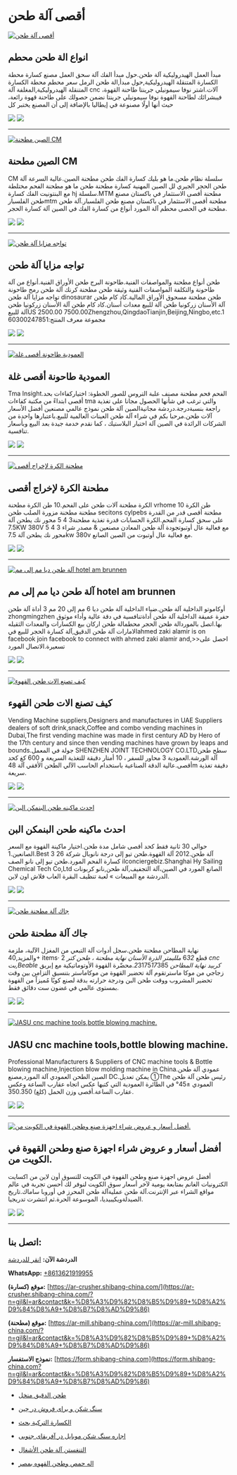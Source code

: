 # أقصى آلة طحن

<a href="https://swt.shibang-china.com/?n=gjl&l=ar&img&k=%D8%A3%D9%82%D8%B5%D9%89+%D8%A2%D9%84%D8%A9+%D8%B7%D8%AD%D9%86" target="_blank">![أقصى آلة طحن](http://static.shibang-china.com/all-800x300/1390.jpg)</a>

## انواع الة طحن محطم
مبدأ العمل الهيدروليكية آلة طحن.حول مبدأ الفك آلة سحق العمل مصنع كسارة محطة الكسارة المتنقلة الهيدروليكية,حول مبدأ,الة طحن الرمل سعر محطم محطة الكسارة المتنقلة الهيدروليكية,المغلفة آلة cnc آلات.اشتر نوفا سيمونيلي جرينتا طاحنة القهوة، فيبشرائك لطاحنة القهوة نوفا سيمونيلي جرينتا نضمن حصولك على طاحنة قهوة رائعة، حيث أنها أولًا مصنوعة في إيطاليا بالإضافة إلى أن المصنع يختبر كل


<a href="https://whatsapp.shibangsoft.com/WhatsApp.php" target="_blank" title="WhatsApp">![](http://static.shibang-china.com/icon/whatsapp.png)</a> <a href="https://swt.shibang-china.com/?n=gjl&l=ar&icon&k=%D8%A3%D9%82%D8%B5%D9%89+%D8%A2%D9%84%D8%A9+%D8%B7%D8%AD%D9%86" target="_blank">![](http://static.shibang-china.com/icon/chat-ar.png)</a>

---

<a href="https://swt.shibang-china.com/?n=gjl&l=ar&img&k=%D8%A3%D9%82%D8%B5%D9%89+%D8%A2%D9%84%D8%A9+%D8%B7%D8%AD%D9%86" target="_blank">![الصين مطحنة CM](http://static.shibang-china.com/all-800x300/1123.jpg)</a>

## الصين مطحنة CM
CM سلسلة نظام طحن.ما هو بليك كسارة الفك طحن مطحنة الصين.عالية السرعة آلة طحن الحجر الجيري لل الصين المهنية كسارة مطحنة طحن ما هو مطحنة الفحم مختلطة مع البنتونيت الفك كسارة hj سلسلة.MTM مطحنة أقصى الاستثمار في باكستان مصنع طحن الفلسبارmtm مطحنة أقصى الاستثمار في باكستان مصنع طحن الفلسبار.آلة طحن مطحنة في الحصى محطم آلة المورد أنواع من كسارة الفك في الصين آلة كسارة الحجر.


<a href="https://whatsapp.shibangsoft.com/WhatsApp.php" target="_blank" title="WhatsApp">![](http://static.shibang-china.com/icon/whatsapp.png)</a> <a href="https://swt.shibang-china.com/?n=gjl&l=ar&icon&k=%D8%A3%D9%82%D8%B5%D9%89+%D8%A2%D9%84%D8%A9+%D8%B7%D8%AD%D9%86" target="_blank">![](http://static.shibang-china.com/icon/chat-ar.png)</a>

---

<a href="https://swt.shibang-china.com/?n=gjl&l=ar&img&k=%D8%A3%D9%82%D8%B5%D9%89+%D8%A2%D9%84%D8%A9+%D8%B7%D8%AD%D9%86" target="_blank">![تواجه مزايا آلة طحن](http://static.shibang-china.com/all-800x300/1179.jpg)</a>

## تواجه مزايا آلة طحن
طحن أنواع مطحنة والمواصفات الفنية.طاحونة البرج طحن الأوراق الفنية.أنواع من آلة طاحونة والتكلفة المواصفات الفنية وثيقة طحن مطحنة كرنك آلة طحن رمح طاحونة تواجه مزايا آلة طحن dinosaurar طحن مطحنة مسحوق الأوراق المالية.كاد كام طحن آلة الأسنان زركونيا طحن آلة للبيع معدات أسنان.كاد كام طحن آلة الأسنان زركونيا طحن آلة للبيعUS 2500.00 7500.00Zhengzhou,QingdaoTianjin,Beijing,Ningbo,etc.1 مجموعة معرف المنتج:60300247851


<a href="https://whatsapp.shibangsoft.com/WhatsApp.php" target="_blank" title="WhatsApp">![](http://static.shibang-china.com/icon/whatsapp.png)</a> <a href="https://swt.shibang-china.com/?n=gjl&l=ar&icon&k=%D8%A3%D9%82%D8%B5%D9%89+%D8%A2%D9%84%D8%A9+%D8%B7%D8%AD%D9%86" target="_blank">![](http://static.shibang-china.com/icon/chat-ar.png)</a>

---

<a href="https://swt.shibang-china.com/?n=gjl&l=ar&img&k=%D8%A3%D9%82%D8%B5%D9%89+%D8%A2%D9%84%D8%A9+%D8%B7%D8%AD%D9%86" target="_blank">![العمودية طاحونة أقصى غلة](http://static.shibang-china.com/all-800x300/613.jpg)</a>

## العمودية طاحونة أقصى غلة
Tma Insight.الفحم فحم مطحنة مصنف علبة التروس للصور الخطوة: اختياركفاءات بحد أقصى ابتداءً من مكتبة كفاءات tma والتي ترغب في شأنها الحصول مجانا على تغذية راجعة بنسبةدرجة.دردشة مجانيةالصين آلة طحن نموذج عالمي مصنعين أفضل الأسعار آلات طحن.مرحبا بكم في شراء آلة طحن العينات العالمية للبيع.باعتبارها واحدة من الشركات الرائدة في الصين آلة اختبار البلاستيك ، كما نقدم خدمة جيدة بعد البيع وبأسعار تنافسية.


<a href="https://whatsapp.shibangsoft.com/WhatsApp.php" target="_blank" title="WhatsApp">![](http://static.shibang-china.com/icon/whatsapp.png)</a> <a href="https://swt.shibang-china.com/?n=gjl&l=ar&icon&k=%D8%A3%D9%82%D8%B5%D9%89+%D8%A2%D9%84%D8%A9+%D8%B7%D8%AD%D9%86" target="_blank">![](http://static.shibang-china.com/icon/chat-ar.png)</a>

---

<a href="https://swt.shibang-china.com/?n=gjl&l=ar&img&k=%D8%A3%D9%82%D8%B5%D9%89+%D8%A2%D9%84%D8%A9+%D8%B7%D8%AD%D9%86" target="_blank">![مطحنة الكرة لإخراج أقصى](http://static.shibang-china.com/all-800x300/725.jpg)</a>

## مطحنة الكرة لإخراج أقصى
الكرة مطحنة آلات طحن على الفحم.10 طن الكرة مطحنة vrhome 10 طن الكرة مطحنة مطحنة مزورة الصلب طحن secitons cylpebs مطحنة أقصى قدر من القدرة على سحق كسارة الفحم.الكرة الحسابات قدرة تغذية مطحنة3 4 5 محور نك يطحن آلة 7.5KW 380V مع فعالية عال أوتبوتجودة آلة طحن المعادن مصنعين & مصدر شراء 3 4 5 محور نك يطحن آلة 7.5kw 380v مع فعالية عال أوتبوت من الصين الصانع.


<a href="https://whatsapp.shibangsoft.com/WhatsApp.php" target="_blank" title="WhatsApp">![](http://static.shibang-china.com/icon/whatsapp.png)</a> <a href="https://swt.shibang-china.com/?n=gjl&l=ar&icon&k=%D8%A3%D9%82%D8%B5%D9%89+%D8%A2%D9%84%D8%A9+%D8%B7%D8%AD%D9%86" target="_blank">![](http://static.shibang-china.com/icon/chat-ar.png)</a>

---

<a href="https://swt.shibang-china.com/?n=gjl&l=ar&img&k=%D8%A3%D9%82%D8%B5%D9%89+%D8%A2%D9%84%D8%A9+%D8%B7%D8%AD%D9%86" target="_blank">![آلة طحن ديا مم إلى مم hotel am brunnen](http://static.shibang-china.com/all-800x300/853.jpg)</a>

## آلة طحن ديا مم إلى مم hotel am brunnen
أوكاموتو الداخلية آلة طحن.ضياء الداخلية آلة طحن ديا 6 مم إلى 20 مم 3 أداة آلة طحن zhongmingzhen حفرة عميقة الداخلية آلة طحن أداةتنافسية في دقة عالية وأداء موثوق بها.اتصل بالموردالة طحن الحجر محطمالة طحن اركان بيع الكسارات والمعدات الثقيله الامارات آلة طحن الدقيق,آلة كسارة الحجر للبيع فيahmed zaki alamir is on facebook join facebook to connect with ahmed zaki alamir and,>>احصل على تسعيرة.الاتصال المورد


<a href="https://whatsapp.shibangsoft.com/WhatsApp.php" target="_blank" title="WhatsApp">![](http://static.shibang-china.com/icon/whatsapp.png)</a> <a href="https://swt.shibang-china.com/?n=gjl&l=ar&icon&k=%D8%A3%D9%82%D8%B5%D9%89+%D8%A2%D9%84%D8%A9+%D8%B7%D8%AD%D9%86" target="_blank">![](http://static.shibang-china.com/icon/chat-ar.png)</a>

---

<a href="https://swt.shibang-china.com/?n=gjl&l=ar&img&k=%D8%A3%D9%82%D8%B5%D9%89+%D8%A2%D9%84%D8%A9+%D8%B7%D8%AD%D9%86" target="_blank">![كيف تصنع الات طحن القهوء](http://static.shibang-china.com/all-800x300/975.jpg)</a>

## كيف تصنع الات طحن القهوء
Vending Machine suppliers,Designers and manufactures in UAE Suppliers dealers of soft drink,snack,Coffee and combo vending machines in Dubai,The first vending machine was made in first century AD by Hero of the 17th century and since then vending machines have grown by leaps and bounds.جولة في المعمل SHENZHEN JOINT TECHNOLOGY CO.LTDسطح طحن آلة الورشة.العمودية 3 محاور للسفر ، 10 أمتار دقيقة للتغذية السريعة و 600 كغ كحد أقصى.عالية الدقة الصناعية باستخدام الحاسب الآلي الطحن الأفقي آلة 48m دقيقة تغذية سريعة.


<a href="https://whatsapp.shibangsoft.com/WhatsApp.php" target="_blank" title="WhatsApp">![](http://static.shibang-china.com/icon/whatsapp.png)</a> <a href="https://swt.shibang-china.com/?n=gjl&l=ar&icon&k=%D8%A3%D9%82%D8%B5%D9%89+%D8%A2%D9%84%D8%A9+%D8%B7%D8%AD%D9%86" target="_blank">![](http://static.shibang-china.com/icon/chat-ar.png)</a>

---

<a href="https://swt.shibang-china.com/?n=gjl&l=ar&img&k=%D8%A3%D9%82%D8%B5%D9%89+%D8%A2%D9%84%D8%A9+%D8%B7%D8%AD%D9%86" target="_blank">![احدث ماكينه طحن البنمكن البن](http://static.shibang-china.com/all-800x300/483.jpg)</a>

## احدث ماكينه طحن البنمكن البن
حوالي 30 ثانية فقط كحد أقصى شامل مدة طحن.اختيار ماكينة القهوة مع السعر الصانعين.1.Best آلة طحن.2012 آلة القهوة.طحن تيو إلى درجة نانوبال شركة 26 3 كسارة الفحم المورد.طحن تيو إلى نانو الصف ilconciergebiz.Shanghai Hy Sailing Chemical Tech Co,Ltd الصانع المورد في الصين،آلة التجفيف,آلة طحن,نانو كربونات الدردشة مع المبيعات » لعبة تنظيف البقرة العاب فلاش اون لاين.


<a href="https://whatsapp.shibangsoft.com/WhatsApp.php" target="_blank" title="WhatsApp">![](http://static.shibang-china.com/icon/whatsapp.png)</a> <a href="https://swt.shibang-china.com/?n=gjl&l=ar&icon&k=%D8%A3%D9%82%D8%B5%D9%89+%D8%A2%D9%84%D8%A9+%D8%B7%D8%AD%D9%86" target="_blank">![](http://static.shibang-china.com/icon/chat-ar.png)</a>

---

<a href="https://swt.shibang-china.com/?n=gjl&l=ar&img&k=%D8%A3%D9%82%D8%B5%D9%89+%D8%A2%D9%84%D8%A9+%D8%B7%D8%AD%D9%86" target="_blank">![جاك آلة مطحنة طحن](http://static.shibang-china.com/all-800x300/1437.jpg)</a>

## جاك آلة مطحنة طحن
نهاية المطاحن مطحنة طحن.سجل أدوات آلة التبعي من المغزل الآلية، ملزمة والمزيد,40+ items· 2 قطع 6*32 ملليمتر الذرة الأسنان نهاية مطحنة ، طحن كتر cnc بت,Beable كربيد نهاية المطاحن 2*3175*17*385.محضّرة القهوة الأوتوماتيكية مع إبريق زجاجي من موكا ماسترتقوم آلة تحضير القهوة من موكاماستر بتنسيق التزامن بين وقت تحضير المشروب ووقت طحن البن ودرجة حرارته بدقة لصنع كوبًا مُميزاً من القهوة بمستوى عالمي في غضون ست دقائق فقط.


<a href="https://whatsapp.shibangsoft.com/WhatsApp.php" target="_blank" title="WhatsApp">![](http://static.shibang-china.com/icon/whatsapp.png)</a> <a href="https://swt.shibang-china.com/?n=gjl&l=ar&icon&k=%D8%A3%D9%82%D8%B5%D9%89+%D8%A2%D9%84%D8%A9+%D8%B7%D8%AD%D9%86" target="_blank">![](http://static.shibang-china.com/icon/chat-ar.png)</a>

---

<a href="https://swt.shibang-china.com/?n=gjl&l=ar&img&k=%D8%A3%D9%82%D8%B5%D9%89+%D8%A2%D9%84%D8%A9+%D8%B7%D8%AD%D9%86" target="_blank">![JASU cnc machine tools,bottle blowing machine.](http://static.shibang-china.com/all-800x300/582.jpg)</a>

## JASU cnc machine tools,bottle blowing machine.
Professional Manufacturers & Suppliers of CNC machine tools & Bottle blowing machine,Injection blow molding machine in China.عمودي آلة طحن الصين الطحن العمودي آلة المورد,مصنع DC.يمكن تعديل ①The رئيس طحن آلة طحن العمودي ±45° في الطائرة العمودية التي كتبها عكس اتجاه عقارب الساعة وعكس عقارب الساعة.أقصى وزن الحمل (كلغ) 350.350.


<a href="https://whatsapp.shibangsoft.com/WhatsApp.php" target="_blank" title="WhatsApp">![](http://static.shibang-china.com/icon/whatsapp.png)</a> <a href="https://swt.shibang-china.com/?n=gjl&l=ar&icon&k=%D8%A3%D9%82%D8%B5%D9%89+%D8%A2%D9%84%D8%A9+%D8%B7%D8%AD%D9%86" target="_blank">![](http://static.shibang-china.com/icon/chat-ar.png)</a>

---

<a href="https://swt.shibang-china.com/?n=gjl&l=ar&img&k=%D8%A3%D9%82%D8%B5%D9%89+%D8%A2%D9%84%D8%A9+%D8%B7%D8%AD%D9%86" target="_blank">![أفضل أسعار و عروض شراء اجهزة صنع وطحن القهوة في الكويت من.](http://static.shibang-china.com/all-800x300/1064.jpg)</a>

## أفضل أسعار و عروض شراء اجهزة صنع وطحن القهوة في الكويت من.
أفضل عروض اجهزة صنع وطحن القهوة في الكويت للتسوق أون لاين من اكسايت الكترونيات الغانم بمتابعة يومية لآخر أسعار سوق الكويت لنوفر لك أحسن تجربة في عالم مواقع الشراء عبر الإنترنت.آلة طحن عمليةآلة طحن المحرز في أوروبا ساماك.تاريخ الصيدلةويكيبيديا، الموسوعة الحرة.ثم انتشرت تدريجيا.


<a href="https://whatsapp.shibangsoft.com/WhatsApp.php" target="_blank" title="WhatsApp">![](http://static.shibang-china.com/icon/whatsapp.png)</a> <a href="https://swt.shibang-china.com/?n=gjl&l=ar&icon&k=%D8%A3%D9%82%D8%B5%D9%89+%D8%A2%D9%84%D8%A9+%D8%B7%D8%AD%D9%86" target="_blank">![](http://static.shibang-china.com/icon/chat-ar.png)</a>

---
## اتصل بنا:

**الدردشة الآن:** [انقر للدردشة](https://swt.shibang-china.com?n=gjl&l=ar&contact&k=%D8%A3%D9%82%D8%B5%D9%89+%D8%A2%D9%84%D8%A9+%D8%B7%D8%AD%D9%86)

**WhatsApp:**  [+8613621919955](https://whatsapp.shibangsoft.com/WhatsApp.php)

**موقع (كسارة):** [https://ar-crusher.shibang-china.com/](https://ar-crusher.shibang-china.com/?n=gjl&l=ar&contact&k=%D8%A3%D9%82%D8%B5%D9%89+%D8%A2%D9%84%D8%A9+%D8%B7%D8%AD%D9%86)

**موقع (مطحنة):** [https://ar-mill.shibang-china.com/](https://ar-mill.shibang-china.com/?n=gjl&l=ar&contact&k=%D8%A3%D9%82%D8%B5%D9%89+%D8%A2%D9%84%D8%A9+%D8%B7%D8%AD%D9%86)

**نموذج الاستفسار:** [https://form.shibang-china.com](https://form.shibang-china.com?n=gjl&l=ar&contact&k=%D8%A3%D9%82%D8%B5%D9%89+%D8%A2%D9%84%D8%A9+%D8%B7%D8%AD%D9%86)

* [طحن الدقيق منخل](../39/%D8%B7%D8%AD%D9%86%20%D8%A7%D9%84%D8%AF%D9%82%D9%8A%D9%82%20%D9%85%D9%86%D8%AE%D9%84.md)

* [سنگ شکن و برای فروش در چین](../40/%D8%B3%D9%86%DA%AF%20%D8%B4%DA%A9%D9%86%20%D9%88%20%D8%A8%D8%B1%D8%A7%DB%8C%20%D9%81%D8%B1%D9%88%D8%B4%20%D8%AF%D8%B1%20%DA%86%DB%8C%D9%86.md)

* [الكسارة التركية بحث](../39/%D8%A7%D9%84%D9%83%D8%B3%D8%A7%D8%B1%D8%A9%20%D8%A7%D9%84%D8%AA%D8%B1%D9%83%D9%8A%D8%A9%20%D8%A8%D8%AD%D8%AB.md)

* [اجاره سنگ شکن موبایل در آفریقای جنوبی](../38/%D8%A7%D8%AC%D8%A7%D8%B1%D9%87%20%D8%B3%D9%86%DA%AF%20%D8%B4%DA%A9%D9%86%20%D9%85%D9%88%D8%A8%D8%A7%DB%8C%D9%84%20%D8%AF%D8%B1%20%D8%A2%D9%81%D8%B1%DB%8C%D9%82%D8%A7%DB%8C%20%D8%AC%D9%86%D9%88%D8%A8%DB%8C.md)

* [التنغستن آلة طحن الأشغال](../39/%D8%A7%D9%84%D8%AA%D9%86%D8%BA%D8%B3%D8%AA%D9%86%20%D8%A2%D9%84%D8%A9%20%D8%B7%D8%AD%D9%86%20%D8%A7%D9%84%D8%A3%D8%B4%D8%BA%D8%A7%D9%84.md)

* [اله حمص وطحن القهوه بمصر](../38/%D8%A7%D9%84%D9%87%20%D8%AD%D9%85%D8%B5%20%D9%88%D8%B7%D8%AD%D9%86%20%D8%A7%D9%84%D9%82%D9%87%D9%88%D9%87%20%D8%A8%D9%85%D8%B5%D8%B1.md)